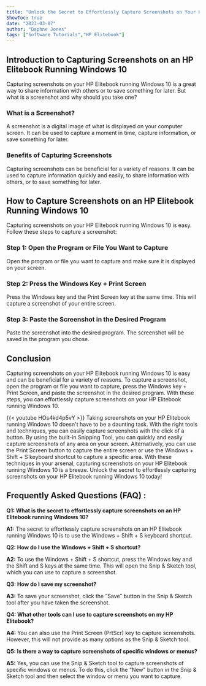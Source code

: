 ```yaml
---
title: "Unlock the Secret to Effortlessly Capture Screenshots on Your HP Elitebook Running Windows 10!"
ShowToc: true 
date: "2023-03-07"
author: "Daphne Jones" 
tags: ["Software Tutorials","HP Elitebook"]
---
```

## Introduction to Capturing Screenshots on an HP Elitebook Running Windows 10
Capturing screenshots on your HP Elitebook running Windows 10 is a great way to share information with others or to save something for later. But what is a screenshot and why should you take one?

### What is a Screenshot?
A screenshot is a digital image of what is displayed on your computer screen. It can be used to capture a moment in time, capture information, or save something for later.

### Benefits of Capturing Screenshots
Capturing screenshots can be beneficial for a variety of reasons. It can be used to capture information quickly and easily, to share information with others, or to save something for later. 

## How to Capture Screenshots on an HP Elitebook Running Windows 10
Capturing screenshots on your HP Elitebook running Windows 10 is easy. Follow these steps to capture a screenshot:

### Step 1: Open the Program or File You Want to Capture
Open the program or file you want to capture and make sure it is displayed on your screen.

### Step 2: Press the Windows Key + Print Screen
Press the Windows key and the Print Screen key at the same time. This will capture a screenshot of your entire screen.

### Step 3: Paste the Screenshot in the Desired Program
Paste the screenshot into the desired program. The screenshot will be saved in the program you chose.

## Conclusion
Capturing screenshots on your HP Elitebook running Windows 10 is easy and can be beneficial for a variety of reasons. To capture a screenshot, open the program or file you want to capture, press the Windows key + Print Screen, and paste the screenshot in the desired program. With these steps, you can effortlessly capture screenshots on your HP Elitebook running Windows 10.

{{< youtube HOs4kd4p5vY >}} 
Taking screenshots on your HP Elitebook running Windows 10 doesn't have to be a daunting task. With the right tools and techniques, you can easily capture screenshots with the click of a button. By using the built-in Snipping Tool, you can quickly and easily capture screenshots of any area on your screen. Alternatively, you can use the Print Screen button to capture the entire screen or use the Windows + Shift + S keyboard shortcut to capture a specific area. With these techniques in your arsenal, capturing screenshots on your HP Elitebook running Windows 10 is a breeze. Unlock the secret to effortlessly capturing screenshots on your HP Elitebook running Windows 10 today!

## Frequently Asked Questions (FAQ) :
**Q1: What is the secret to effortlessly capture screenshots on an HP Elitebook running Windows 10?**

**A1:** The secret to effortlessly capture screenshots on an HP Elitebook running Windows 10 is to use the Windows + Shift + S keyboard shortcut.

**Q2: How do I use the Windows + Shift + S shortcut?**

**A2:** To use the Windows + Shift + S shortcut, press the Windows key and the Shift and S keys at the same time. This will open the Snip & Sketch tool, which you can use to capture a screenshot.

**Q3: How do I save my screenshot?**

**A3:** To save your screenshot, click the “Save” button in the Snip & Sketch tool after you have taken the screenshot.

**Q4: What other tools can I use to capture screenshots on my HP Elitebook?**

**A4:** You can also use the Print Screen (PrtScr) key to capture screenshots. However, this will not provide as many options as the Snip & Sketch tool.

**Q5: Is there a way to capture screenshots of specific windows or menus?**

**A5:** Yes, you can use the Snip & Sketch tool to capture screenshots of specific windows or menus. To do this, click the “New” button in the Snip & Sketch tool and then select the window or menu you want to capture.




